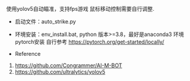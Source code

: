 使用yolov5自动瞄准，支持fps游戏
鼠标移动控制需要自行调整.
- 启动文件：auto_strike.py
- 环境安装：env_install.bat, python 版本>=3.8，最好是anaconda3 环境
  pytorch安装 自行参考 https://pytorch.org/get-started/locally/

- Reference
1. https://github.com/Congrammer/AI-M-BOT
2. https://github.com/ultralytics/yolov5
